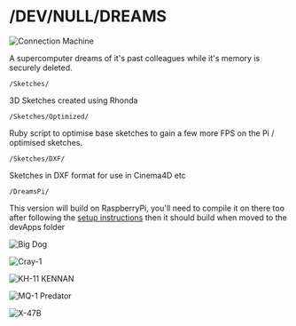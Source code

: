 /DEV/NULL/DREAMS
================

![Connection Machine](http://www.cs.umd.edu/projects/plus/Parka/CM5.gif)

A supercomputer dreams of it's past colleagues while it's memory is securely deleted.

    /Sketches/

3D Sketches created using Rhonda

    /Sketches/Optimized/

Ruby script to optimise base sketches to gain a few more FPS on the Pi / optimised sketches.

    /Sketches/DXF/

Sketches in DXF format for use in Cinema4D etc

    /DreamsPi/

This version will build on RaspberryPi, you'll need to compile it on there too after following the [setup instructions](https://github.com/openFrameworks-RaspberryPi/openFrameworks/wiki/RaspberryPi) then it should build when moved to the devApps folder

![Big Dog](http://24.media.tumblr.com/a719e26c72815d546c0694f483dea942/tumblr_mjk2ta2nTu1qa15eoo1_500.gif)

![Cray-1](http://25.media.tumblr.com/1efeb8794bc27baa7bf2088fadd4713b/tumblr_mjk2ta2nTu1qa15eoo2_500.gif)

![KH-11 KENNAN](http://24.media.tumblr.com/d4b9ea9955900be9ccbb4907ff3878a5/tumblr_mjk2ta2nTu1qa15eoo3_500.gif)

![MQ-1 Predator](http://25.media.tumblr.com/f89b24fc5f73061b5f397bf1952675c8/tumblr_mjk2ta2nTu1qa15eoo4_500.gif)

![X-47B](http://25.media.tumblr.com/c2eb613bce76d1685de5d47bf89414b2/tumblr_mjk2ta2nTu1qa15eoo5_500.gif)

